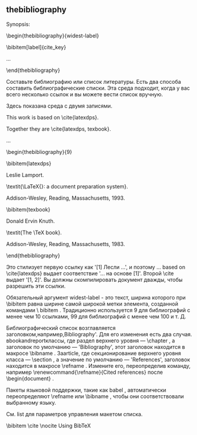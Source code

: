 ## thebibliography

Synopsis:

\begin{thebibliography}{widest-label}

  \bibitem[label]{cite_key}

  ...

\end{thebibliography}

Составьте библиографию или список литературы. Есть два способа составить библиографические списки. Эта среда подходит, когда у вас всего несколько ссылок и вы можете вести список вручную. 

Здесь показана среда с двумя записями.

This work is based on \cite{latexdps}.

Together they are \cite{latexdps, texbook}.

  ...

\begin{thebibliography}{9}

\bibitem{latexdps} 

  Leslie Lamport.

  \textit{\LaTeX{}: a document preparation system}. 

  Addison-Wesley, Reading, Massachusetts, 1993.

\bibitem{texbook} 

  Donald Ervin Knuth. 

  \textit{The \TeX book}. 

  Addison-Wesley, Reading, Massachusetts, 1983.
  
\end{thebibliography}

Это стилизует первую ссылку как '[1] Лесли ...', и поэтому ... based on \cite{latexdps} выдает соответствие '... на основе [1]'. Второй \cite выдает '[1, 2]'. Вы должны скомпилировать документ дважды, чтобы разрешить эти ссылки.

Обязательный аргумент widest-label - это текст, ширина которого при \bibitem равна ширине самой широкой метки элемента, созданной командами \ bibitem . Традиционно используется 9 для библиографий с менее чем 10 ссылками, 99 для библиографий с менее чем 100 и т. Д.

Библиографический список возглавляется заголовком,например,Bibliography'. Для его изменения есть два случая. вbookandreportклассы, где раздел верхнего уровня — \chapter , а заголовок по умолчанию — 'Bibliography', этот заголовок находится в макросе \bibname . Заarticle, где секционирование верхнего уровня класса — \section , а значение по умолчанию — 'References', заголовок находится в макросе \refname . Измените его, переопределив команду, например \renewcommand{\refname}{Cited references} после \begin{document} .

Пакеты языковой поддержки, такие как babel , автоматически переопределяют \refname или \bibname , чтобы они соответствовали выбранному языку.

См. list для параметров управления макетом списка.

\bibitem
\cite
\nocite
Using BibTeX
